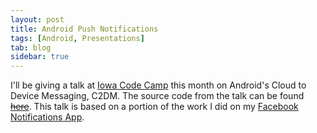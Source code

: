 ```yaml
---
layout: post
title: Android Push Notifications
tags: [Android, Presentations]
tab: blog
sidebar: true
---
```

I'll be giving a talk at [Iowa Code Camp](http://iowacodecamp.com/) this month on
Android's Cloud to Device Messaging, C2DM. The source code from the talk can be found
[<del>here</del>](#). This talk is based on a portion
of the work I did on my [Facebook Notifications App](https://market.android.com/details?id=com.lukekorth.facebookNotifications).